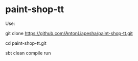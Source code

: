 # paint-shop-tt

Use: 

git clone https://github.com/AntonLiapesha/paint-shop-tt.git

cd paint-shop-tt.git

sbt clean compile run

